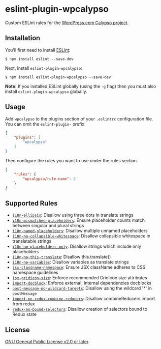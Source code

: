 # eslint-plugin-wpcalypso

Custom ESLint rules for the [WordPress.com Calypso project](https://github.com/automattic/wp-calypso).

## Installation

You'll first need to install [ESLint](http://eslint.org):

```
$ npm install eslint --save-dev
```

Next, install `eslint-plugin-wpcalypso`:

```
$ npm install eslint-plugin-wpcalypso --save-dev
```

**Note:** If you installed ESLint globally (using the `-g` flag) then you must also install `eslint-plugin-wpcalypso` globally.

## Usage

Add `wpcalypso` to the plugins section of your `.eslintrc` configuration file. You can omit the `eslint-plugin-` prefix:

```json
{
    "plugins": [
        "wpcalypso"
    ]
}
```

Then configure the rules you want to use under the rules section.

```json
{
    "rules": {
        "wpcalypso/rule-name": 2
    }
}
```

## Supported Rules

- [`i18n-ellipsis`](docs/rules/i18n-ellipsis.md): Disallow using three dots in translate strings
- [`i18n-mismatched-placeholders`](docs/rules/i18n-mismatched-placeholders.md): Ensure placeholder counts match between singular and plural strings
- [`i18n-named-placeholders`](docs/rules/i18n-named-placeholders.md): Disallow multiple unnamed placeholders
- [`i18n-no-collapsible-whitespace`](docs/rules/i18n-no-collapsible-whitespace.md): Disallow collapsible whitespace in translatable strings
- [`i18n-no-placeholders-only`](docs/rules/i18n-no-placeholders-only.md): Disallow strings which include only placeholders
- [`i18n-no-this-translate`](docs/rules/i18n-no-this-translate.md): Disallow this.translate()
- [`i18n-no-variables`](docs/rules/i18n-no-variables.md): Disallow variables as translate strings
- [`jsx-classname-namespace`](docs/rules/jsx-classname-namespace.md): Ensure JSX className adheres to CSS namespace guidelines
- [`jsx-gridicon-size`](docs/rules/jsx-gridicon-size.md): Enforce recommended Gridicon size attributes
- [`import-docblock`](docs/rules/import-docblock.md): Enforce external, internal dependencies docblocks
- [`post-message-no-wildcard-targets`](docs/rules/post-message-no-wildcard-targets.md): Disallow using the wildcard '*' in `postMessage`
- [`import-no-redux-combine-reducers`](docs/rules/import-no-redux-combine-reducers.md): Disallow combineReducers import from redux
- [`redux-no-bound-selectors`](docs/rules/redux-no-bound-selectors.md): Disallow creation of selectors bound to Redux state

## License

[GNU General Public License v2.0 or later](https://spdx.org/licenses/GPL-2.0-or-later.html).
